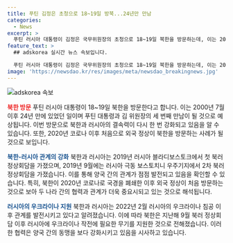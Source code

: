 ```yaml
---
title: 푸틴 김정은 초청으로 18~19일 방북...24년만 만남
categories:
  - News
excerpt: >
  푸틴 러시아 대통령이 김정은 국무위원장의 초청으로 18~19일 북한을 방문하는데, 이는 2000년 이후 24년 만의 사실상 처음이다. 러시아와의 관계가 강화되고 있으며, 이 방문으로 북한이 코로나 이후 처음으로 외국 정상을 받는다. 러시아와 북한은 2022년 우크라이나 사태를 계기로 관계를 발전시키고 있으며, 푸틴 대통령의 방북은 두 나라의 결속력을 강조하는 의미가 있다.
feature_text: >
  ## adskorea 실시간 뉴스 속보입니다.

  푸틴 러시아 대통령이 김정은 국무위원장의 초청으로 18~19일 북한을 방문하는데, 이는 2000년 이후 24년 만의 사실상 처음이다. 러시아와의 관계가 강화되고 있으며, 이 방문으로 북한이 코로나 이후 처음으로 외국 정상을 받는다. 러시아와 북한은 2022년 우크라이나 사태를 계기로 관계를 발전시키고 있으며, 푸틴 대통령의 방북은 두 나라의 결속력을 강조하는 의미가 있다.
image: 'https://newsdao.kr/res/images/meta/newsdao_breakingnews.jpg'
---
```


<p><img src="https://newsdao.kr/res/images/meta/newsdao_breakingnews.jpg" alt="adskorea 속보" /></p>

<p><b><span style="color: #ee2323;">북한 방문</span></b>
푸틴 러시아 대통령이 18~19일 북한을 방문한다고 합니다. 이는 2000년 7월 이후 24년 만에 있었던 일이며 푸틴 대통령과 김 위원장의 세 번째 만남이 될 것으로 예상됩니다. 이번 방문으로 북한과 러시아의 결속력이 다시 한 번 강화되고 있음을 알 수 있습니다. 또한, 2020년 코로나 이후 처음으로 외국 정상이 북한을 방문하는 사례가 될 것으로 보입니다.</p>

<p><b><span style="color: #1a5490;">북한-러시아 관계의 강화</span></b>
북한과 러시아는 2019년 러시아 블라디보스토크에서 첫 북러 정상회담을 가졌으며, 2019년 9월에는 러시아 극동 보스토치니 우주기지에서 2차 북러 정상회담을 가졌습니다. 이를 통해 양국 간의 관계가 점점 발전되고 있음을 확인할 수 있습니다. 특히, 북한이 2020년 코로나로 국경을 폐쇄한 이후 외국 정상이 처음 방문하는 것으로 보아 두 나라 간의 협력과 관계가 더욱 중요시되고 있는 것으로 해석됩니다.</p>

<p><b><span style="color: #1a5490;">러시아의 우크라이나 지원</span></b>
북한과 러시아는 2022년 2월 러시아의 우크라이나 침공 이후 관계를 발전시키고 있다고 알려졌습니다. 이에 따라 북한은 지난해 9월 북러 정상회담 이후 러시아에 우크라이나 작전에 필요한 무기를 지원한 것으로 전해졌습니다. 이러한 협력은 양국 간의 동맹을 보다 강화시키고 있음을 시사하고 있습니다.</p>

